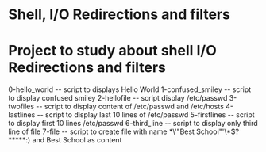 Shell, I/O Redirections and filters
================================================
Project to study about shell I/O Redirections and filters
===============================================
0-hello_world  --  script to displays Hello World
1-confused_smiley  -- script to display confused smiley
2-hellofile  -- script display /etc/passwd
3-twofiles  --  script to display content of /etc/passwd and /etc/hosts
4-lastlines  --  script to display last 10 lines of /etc/passwd
5-firstlines --  script to display first 10 lines /etc/passwd
6-third_line  --  script to display only third line of file
7-file  --  script to create file with name \*\\'"Best School"\'\\*$\?\*\*\*\*\*:) and Best School as content
